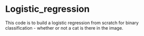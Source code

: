 # Logistic_regression
This code is to build a logistic regression from scratch for binary classification - whether or not a cat is there in the image.
